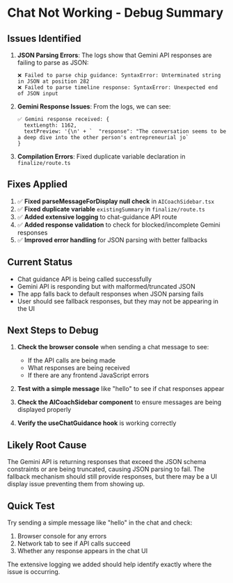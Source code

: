 # Chat Not Working - Debug Summary

## Issues Identified

1. **JSON Parsing Errors**: The logs show that Gemini API responses are failing to parse as JSON:
   ```
   ❌ Failed to parse chip guidance: SyntaxError: Unterminated string in JSON at position 282
   ❌ Failed to parse timeline response: SyntaxError: Unexpected end of JSON input
   ```

2. **Gemini Response Issues**: From the logs, we can see:
   ```
   ✅ Gemini response received: {
     textLength: 1162,
     textPreview: '{\n' + `  "response": "The conversation seems to be a deep dive into the other person's entrepreneurial jo`
   }
   ```

3. **Compilation Errors**: Fixed duplicate variable declaration in `finalize/route.ts`

## Fixes Applied

1. ✅ **Fixed parseMessageForDisplay null check** in `AICoachSidebar.tsx`
2. ✅ **Fixed duplicate variable** `existingSummary` in `finalize/route.ts`
3. ✅ **Added extensive logging** to chat-guidance API route
4. ✅ **Added response validation** to check for blocked/incomplete Gemini responses
5. ✅ **Improved error handling** for JSON parsing with better fallbacks

## Current Status

- Chat guidance API is being called successfully
- Gemini API is responding but with malformed/truncated JSON
- The app falls back to default responses when JSON parsing fails
- User should see fallback responses, but they may not be appearing in the UI

## Next Steps to Debug

1. **Check the browser console** when sending a chat message to see:
   - If the API calls are being made
   - What responses are being received
   - If there are any frontend JavaScript errors

2. **Test with a simple message** like "hello" to see if chat responses appear

3. **Check the AICoachSidebar component** to ensure messages are being displayed properly

4. **Verify the useChatGuidance hook** is working correctly

## Likely Root Cause

The Gemini API is returning responses that exceed the JSON schema constraints or are being truncated, causing JSON parsing to fail. The fallback mechanism should still provide responses, but there may be a UI display issue preventing them from showing up.

## Quick Test

Try sending a simple message like "hello" in the chat and check:
1. Browser console for any errors
2. Network tab to see if API calls succeed
3. Whether any response appears in the chat UI

The extensive logging we added should help identify exactly where the issue is occurring. 